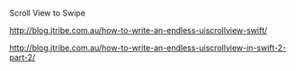 
Scroll View to Swipe 


http://blog.jtribe.com.au/how-to-write-an-endless-uiscrollview-swift/



http://blog.jtribe.com.au/how-to-write-an-endless-uiscrollview-in-swift-2-part-2/
